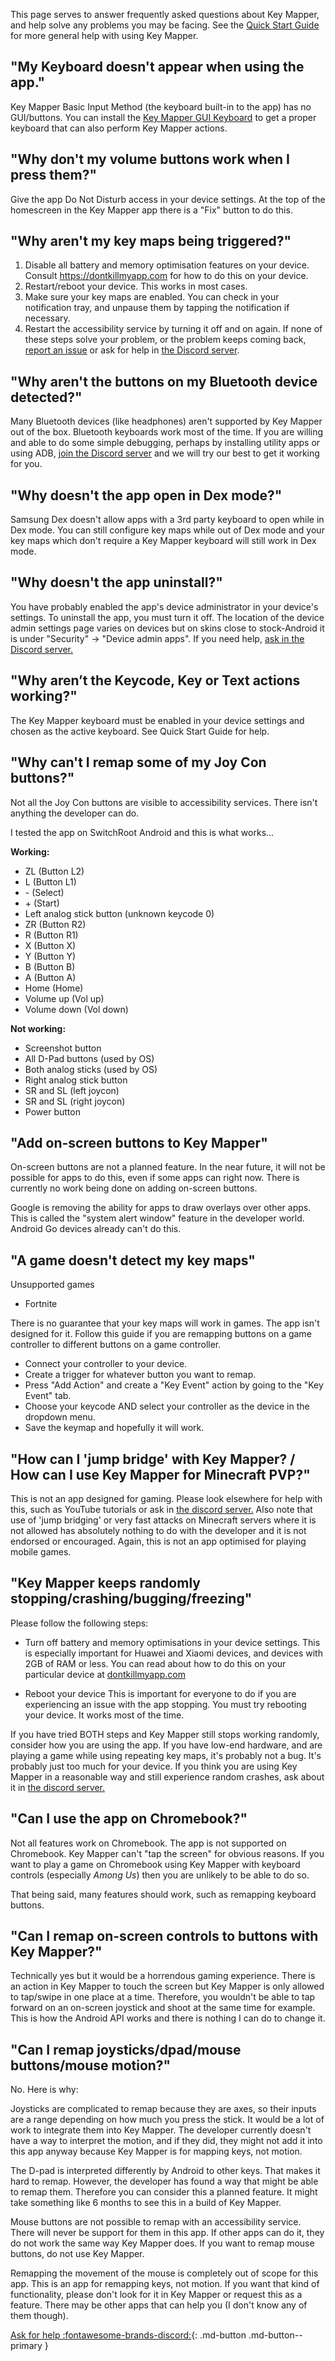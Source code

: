 This page serves to answer frequently asked questions about Key Mapper, and help solve any problems you may be facing.
See the [Quick Start Guide](../quick-start) for more general help with using Key Mapper.

## "My Keyboard doesn't appear when using the app."

Key Mapper Basic Input Method (the keyboard built-in to the app) has no GUI/buttons. You can install the [Key Mapper GUI Keyboard](https://play.google.com/store/apps/details?id=io.github.sds100.keymapper.inputmethod.latin) to get a proper keyboard that can also perform Key Mapper actions.

## "Why don't my volume buttons work when I press them?"
Give the app Do Not Disturb access in your device settings. At the top of the homescreen in the Key Mapper app there is a "Fix" button to do this.

## "Why aren't my key maps being triggered?"
1. Disable all battery and memory optimisation features on your device. Consult https://dontkillmyapp.com for how to do this on your device.
2. Restart/reboot your device. This works in most cases.
3. Make sure your key maps are enabled. You can check in your notification tray, and unpause them by tapping the notification if necessary.
4. Restart the accessibility service by turning it off and on again. 
If none of these steps solve your problem, or the problem keeps coming back, [report an issue](https://github.com/sds100/KeyMapper/issues/new) or ask for help in [the Discord server](http://keymapper.club).

## "Why aren't the buttons on my Bluetooth device detected?"
Many Bluetooth devices (like headphones) aren't supported by Key Mapper out of the box. Bluetooth keyboards work most of the time. If you are willing and able to do some simple debugging, perhaps by installing utility apps or using ADB, [join the Discord server](http://keymapper.club) and we will try our best to get it working for you.

## "Why doesn't the app open in Dex mode?"
Samsung Dex doesn't allow apps with a 3rd party keyboard to open while in Dex mode. You can still configure key maps while out of Dex mode and your key maps which don't require a Key Mapper keyboard will still work in Dex mode.

## "Why doesn't the app uninstall?"
You have probably enabled the app's device administrator in your device's settings. To uninstall the app, you must turn it off. The location of the device admin settings page varies on devices but on skins close to stock-Android it is under "Security" -> "Device admin apps". If you need help, [ask in the Discord server.](http://keymapper.club)

## "Why aren’t the Keycode, Key or Text actions working?"
The Key Mapper keyboard must be enabled in your device settings and chosen as the active keyboard.
See Quick Start Guide for help.

## "Why can't I remap some of my Joy Con buttons?"
Not all the Joy Con buttons are visible to accessibility services. There isn't anything the developer can do.

I tested the app on SwitchRoot Android and this is what works...

 **Working:**

* ZL (Button L2)
* L (Button L1)
* \- (Select)
* \+ (Start)
* Left analog stick button (unknown keycode 0)
* ZR (Button R2)
* R (Button R1)
* X (Button X)
* Y (Button Y)
* B (Button B)
* A (Button A)
* Home (Home)
* Volume up (Vol up)
* Volume down (Vol down)

**Not working:**

* Screenshot button
* All D-Pad buttons (used by OS)
* Both analog sticks (used by OS)
* Right analog stick button
* SR and SL (left joycon)
* SR and SL (right joycon)
* Power button

## "Add on-screen buttons to Key Mapper"

On-screen buttons are not a planned feature. In the near future, it will not be possible for apps to do this, even if some apps can right now. There is currently no work being done on adding on-screen buttons.

Google is removing the ability for apps to draw overlays over other apps. This is called the "system alert window" feature in the developer world. Android Go devices already can't do this.

## "A game doesn't detect my key maps"

Unsupported games
- Fortnite

There is no guarantee that your key maps will work in games. The app isn't designed for it.
Follow this guide if you are remapping buttons on a game controller to different buttons on a game controller.

- Connect your controller to your device.
- Create a trigger for whatever button you want to remap.
- Press "Add Action" and create a "Key Event" action by going to the "Key Event" tab.
- Choose your keycode AND select your controller as the device in the dropdown menu.
- Save the keymap and hopefully it will work.

## "How can I 'jump bridge' with Key Mapper? / How can I use Key Mapper for Minecraft PVP?"

This is not an app designed for gaming. Please look elsewhere for help with this, such as YouTube tutorials or ask in [the discord server.](http://keymapper.club) Also note that use of 'jump bridging' or very fast attacks on Minecraft servers where it is not allowed has absolutely nothing to do with the developer and it is not endorsed or encouraged. Again, this is not an app optimised for playing mobile games.

## "Key Mapper keeps randomly stopping/crashing/bugging/freezing"

Please follow the following steps:

- Turn off battery and memory optimisations in your device settings.
This is especially important for Huawei and Xiaomi devices, and devices with 2GB of RAM or less.
You can read about how to do this on your particular device at [dontkillmyapp.com](http://dontkillmyapp.com/)

- Reboot your device
This is important for everyone to do if you are experiencing an issue with the app stopping. You must try rebooting your device. It works most of the time.

If you have tried BOTH steps and Key Mapper still stops working randomly, consider how you are using the app. If you have low-end hardware, and are playing a game while using repeating key maps, it's probably not a bug. It's probably just too much for your device.
If you think you are using Key Mapper in a reasonable way and still experience random crashes, ask about it in [the discord server.](http://keymapper.club)

## "Can I use the app on Chromebook?"

Not all features work on Chromebook. The app is not supported on Chromebook.
Key Mapper can't "tap the screen" for obvious reasons. If you want to play a game on Chromebook using Key Mapper with keyboard controls (especially *Among Us*) then you are unlikely to be able to do so.

That being said, many features should work, such as remapping keyboard buttons.

## "Can I remap on-screen controls to buttons with Key Mapper?"

Technically yes but it would be a horrendous gaming experience. There is an action in Key Mapper to touch the screen but Key Mapper is only allowed to tap/swipe in one place at a time. Therefore, you wouldn't be able to tap forward on an on-screen joystick and shoot at the same time for example. This is how the Android API works and there is nothing I can do to change it.

## "Can I remap joysticks/dpad/mouse buttons/mouse motion?"

No. Here is why:

Joysticks are complicated to remap because they are axes, so their inputs are a range depending on how much you press the stick. It would be a lot of work to integrate them into Key Mapper. The developer currently doesn't have a way to interpret the motion, and if they did, they might not add it into this app anyway because Key Mapper is for mapping keys, not motion.

The D-pad is interpreted differently by Android to other keys. That makes it hard to remap. However, the developer has found a way that might be able to remap them. Therefore you can consider this a planned feature. It might take something like 6 months to see this in a build of Key Mapper.

Mouse buttons are not possible to remap with an accessibility service. There will never be support for them in this app. If other apps can do it, they do not work the same way Key Mapper does. If you want to remap mouse buttons, do not use Key Mapper.

Remapping the movement of the mouse is completely out of scope for this app. This is an app for remapping keys, not motion. If you want that kind of functionality, please don't look for it in Key Mapper or request this as a feature. There may be other apps that can help you (I don't know any of them though).

[Ask for help :fontawesome-brands-discord:](http://keymapper.club){: .md-button .md-button--primary }